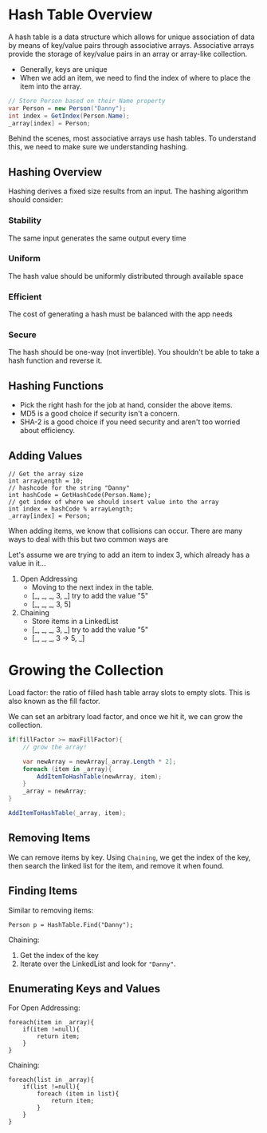 ﻿# Hash Table Overview
A hash table is a data structure which allows for unique association of data by means of key/value pairs through associative arrays. Associative arrays provide the storage of key/value pairs in an array or array-like collection.

* Generally, keys are unique
* When we add an item, we need to find the index of where to place the item into the array.


```csharp
// Store Person based on their Name property
var Person = new Person("Danny");
int index = GetIndex(Person.Name);
_array[index] = Person;
```

Behind the scenes, most associative arrays use hash tables. To understand this, we need to make sure we understanding hashing.

## Hashing Overview
Hashing derives a fixed size results from an input.
The hashing algorithm should consider:

### Stability
The same input generates the same output every time

### Uniform
The hash value should be uniformly distributed through available space

### Efficient
The cost of generating a hash must be balanced with the app needs

### Secure
The hash should be one-way (not invertible). You shouldn't be able to take a hash function and reverse it.

## Hashing Functions
* Pick the right hash for the job at hand, consider the above items. 
* MD5 is a good choice if security isn't a concern. 
* SHA-2 is a good choice if you need security and aren't too worried about efficiency. 

## Adding Values
```
// Get the array size
int arrayLength = 10;
// hashcode for the string "Danny"
int hashCode = GetHashCode(Person.Name);
// get index of where we should insert value into the array
int index = hashCode % arrayLength;
_array[index] = Person;
```

When adding items, we know that collisions can occur. There are many ways to deal with this but two common ways are 

Let's assume we are trying to add an item to index 3, which already has a value in it...

1. Open Addressing
	* Moving to the next index in the table. 
	* [_, _, _, 3, _] try to add the value "5"
	* [_, _, _, 3, 5]
2. Chaining
	* Store items in a LinkedList
	* [_, _, _, 3, _] try to add the value "5"
	* [_, _, _, 3 -> 5, _]

# Growing the Collection
Load factor: the ratio of filled hash table array slots to empty slots. This is also known as the fill factor.

We can set an arbitrary load factor, and once we hit it, we can grow the collection.

```csharp
if(fillFactor >= maxFillFactor){
	// grow the array!

	var newArray = newArray[_array.Length * 2];
	foreach (item in _array){
		AddItemToHashTable(newArray, item);
	}
	_array = newArray;
}

AddItemToHashTable(_array, item);
```

## Removing Items
We can remove items by key. Using `Chaining`, we get the index of the key, then search the linked list for the item, and remove it when found.

## Finding Items
Similar to removing items:

`Person p = HashTable.Find("Danny");`

Chaining: 
1. Get the index of the key
2. Iterate over the LinkedList and look for `"Danny"`.

## Enumerating Keys and Values
For Open Addressing:
```
foreach(item in _array){
	if(item !=null){
		return item;
	}
}
```
Chaining:
```
foreach(list in _array){
	if(list !=null){
		foreach (item in list){
			return item;
		}
	}
}
```
